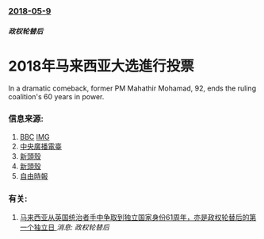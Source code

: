 ### [2018-05-9](/news/2018/05/9/index.md)

##### 政权轮替后
# 2018年马来西亚大选進行投票 

In a dramatic comeback, former PM Mahathir Mohamad, 92, ends the ruling coalition's 60 years in power.


### 信息来源:

1. [BBC](http://www.bbc.co.uk/news/world-asia-44036178) [IMG](https://ichef.bbci.co.uk/news/1024/branded_news/16656/production/_101243719_046674929.jpg)
2. [中央廣播電臺](https://news.rti.org.tw/news/view/id/409386)
3. [新頭殼](http://newtalk.tw/news/view/2018-05-10/123815)
4. [新頭殼](http://newtalk.tw/news/view/2018-05-10/123854)
5. [自由時報](http://news.ltn.com.tw/news/world/breakingnews/2421070)

### 有关:

1. [马来西亚从英国统治者手中争取到独立国家身份61周年，亦是政权轮替后的第一个独立日 ](/zh/news/2018/08/31/马来西亚从英国统治者手中争取到独立国家身份61周年-亦是政权轮替后的第一个独立日.md) _消息: 政权轮替后_
